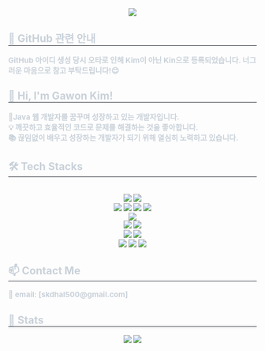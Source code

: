 <div align= "center">
    <img src="https://capsule-render.vercel.app/api?type=waving&color=0:87ee20,100:194409&height=120&text=Welcome+to+KimGaWon+GitHub!!&animation=blink&fontColor=ffffff&fontSize=50" />
    </div>
    <div style="text-align: left;"> 
    <h2 style="border-bottom: 1px solid #21262d; color: #c9d1d9;"> 📌 GitHub 관련 안내 </h2>  
    <div style="font-weight: 700; font-size: 15px; text-align: left; color: #c9d1d9;"> GitHub 아이디 생성 당시 오타로 인해 Kim이 아닌 Kin으로 등록되었습니다. 너그러운 마음으로 참고 부탁드립니다!😊</div> 
    </div>
    <div style="text-align: left;"> 
    <h2 style="border-bottom: 1px solid #21262d; color: #c9d1d9;"> 👋 Hi, I'm Gawon Kim! </h2>  
    <div style="font-weight: 700; font-size: 15px; text-align: left; color: #c9d1d9;"> 🚀Java 웹 개발자를 꿈꾸며 성장하고 있는 개발자입니다. <br/> 💡 깨끗하고 효율적인 코드로 문제를 해결하는 것을 좋아합니다. <br/> 📚 끊임없이 배우고 성장하는 개발자가 되기 위해 열심히 노력하고 있습니다.</div> 
    </div>
    <div style="text-align: left;">
    <h2 style="border-bottom: 1px solid #21262d; color: #c9d1d9;"> 🛠️ Tech Stacks </h2> <br> 
    <div  align= "center"> 
          <img src="https://img.shields.io/badge/Java-007396?style=for-the-badge&logo=Java&logoColor=white">
          <img src="https://img.shields.io/badge/Spring-6DB33F?style=for-the-badge&logo=Spring&logoColor=white">
          <br/>
          <img src="https://img.shields.io/badge/HTML5-E34F26?style=for-the-badge&logo=HTML5&logoColor=white">
          <img src="https://img.shields.io/badge/CSS3-1572B6?style=for-the-badge&logo=CSS3&logoColor=white">
          <img src="https://img.shields.io/badge/jQuery-0769AD?style=for-the-badge&logo=jQuery&logoColor=white">
          <img src="https://img.shields.io/badge/Javascript-F7DF1E?style=for-the-badge&logo=Javascript&logoColor=white">
          <br/>
          <img src="https://img.shields.io/badge/MySQL-4479A1?style=for-the-badge&logo=MySQL&logoColor=white">
          <br/>
          <img src="https://img.shields.io/badge/Apache Tomcat-F8DC75?style=for-the-badge&logo=Apache Tomcat&logoColor=white">
          <img src="https://img.shields.io/badge/Amazon AWS-232F3E?style=for-the-badge&logo=Amazon AWS&logoColor=white">
          <br/>
          <img src="https://img.shields.io/badge/Eclipse%20IDE-2C2255.svg?&style=for-the-badge&logo=Eclipse%20IDE&logoColor=white">
          <img src="https://img.shields.io/badge/Visual%20Studio%20Code-007ACC.svg?&style=for-the-badge&logo=Visual%20Studio%20Code&logoColor=white">
          <br/>
          <img src="https://img.shields.io/badge/Figma-F24E1E?style=for-the-badge&logo=Figma&logoColor=white">
          <img src="https://img.shields.io/badge/Github-181717?style=for-the-badge&logo=Github&logoColor=white">
          <img src="https://img.shields.io/badge/Notion-000000?style=for-the-badge&logo=Notion&logoColor=white">
          </div>
    </div>
    <div style="text-align: left;"> 
    <h2 style="border-bottom: 1px solid #21262d; color: #c9d1d9;"> 📫 Contact Me </h2>  
    <div style="font-weight: 700; font-size: 15px; text-align: left; color: #c9d1d9;"> 📧 email: [skdhal500@gmail.com] </div> 
    </div>
    <div style="text-align: left;"> 
    <h2 style="border-bottom: 1px solid #21262d; color: #c9d1d9;"> 🏅 Stats </h2> <div align= "center"> <img src="https://github-readme-stats.vercel.app/api?username=KinGaWon&bg_color=60,81bb3a,00000000&title_color=1cf80d&text_color=1cf80d"
         /> <img src="https://github-readme-stats.vercel.app/api/top-langs/?username=KinGaWon&layout=compact&bg_color=60,81bb3a,00000000&title_color=1cf80d&text_color=1cf80d"
           /> </div> 
    </div>
    
